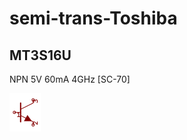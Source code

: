 # semi-trans-Toshiba

## MT3S16U
NPN 5V 60mA 4GHz [SC-70]

![MT3S16U__1__1](/images/semi-trans-generic__BC846__1__1.png?raw=true) 

